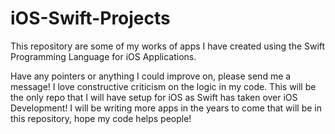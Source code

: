 # iOS-Swift-Projects
This repository are some of my works of apps I have created using the Swift Programming Language for iOS Applications.

Have any pointers or anything I could improve on, please send me a message! I love constructive criticism on the logic in my code. This will be the only repo that I will have setup for iOS as Swift has taken over iOS Development! I will be writing more apps in the years to come that will be in this repository, hope my code helps people!
